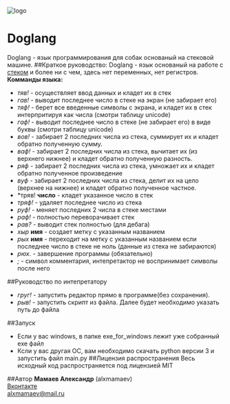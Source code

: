 ![logo](https://pp.vk.me/c633117/v633117884/39c64/C8eZ4cBRAzU.jpg)
# Doglang
Doglang - язык программирования для собак основаный на стековой машине.
##Краткое руководство:
Doglang - язык основаный на работе с [стеком](https://ru.wikipedia.org/wiki/%D0%A1%D1%82%D0%B5%D0%BA) и более ни с чем, здесь нет переменных, нет регистров.
<br>**Комманды языка:**
* *тяв!* - осуществляет ввод данных и кладет их в стек
* *гав!* - выводит последнее число в стеке на экран (не забирает его)
* *тяф!* - берет все введенные символы с экрана, и кладет их в стек интерпритируя как числа (смотри таблицу unicode)
* *гаф!* - выводит последнее число в стеке (не забирает его) в виде буквы (смотри таблицу unicode) 
* *вов!* - забирает 2 последних числа из стека, суммирует их и кладет обратно полученную сумму.
* *ваф!* - забирает 2 последних числа из стека, вычитает их (из верхнего нижнее) и кладет обратно полученную разность.
* *ряф* -  забирает 2 последних числа из стека, умножает их и кладет обратно полученное произведение
* *вуф* - забирает 2 последних числа из стека, делит их на цело (верхнее на нижнее) и кладет обратно полученное частное.
* *тряв! **число** - кладет указанное число в стек
* *тряф!* - удаляет последнее число из стека
* *руф!* - меняет последних 2 числа в стеке местами
* *раф!* - полностью переворачивает стек
* *рав?* - выводит стек полностью (для дебага)
* *хыр* **имя** - создает метку с указанным названием
* *рых* **имя** - переходит на метку с указанным названием если последнее число в стеке не ноль (данные из стека не забираются)
* *рюх.* - завершение программы (обязательно)
* *;* - символ комментария, интепретактор не воспринимает символы после него

##Руководство по интепретатору
* *груг!* - запустить редактор прямо в программе(без сохранения).
* *рыв!* - запустить скрипт из файла. Далее будет необходимо указать путь до файла

##Запуск
* Если у вас windows, в папке exe_for_windows лежит уже собранный exe файл
* Ксли у вас другая ОС, вам необходимо скачать python версии 3 и запустить файл main.py
##Лицензия распространения
Весь исходный код распространяется под лицензией MIT

##Автор
**Мамаев Александр** (alxmamaev)
<br>[Вконтакте](https://new.vk.com/alex__mamaev)
<br>alxmamaev@mail.ru 

